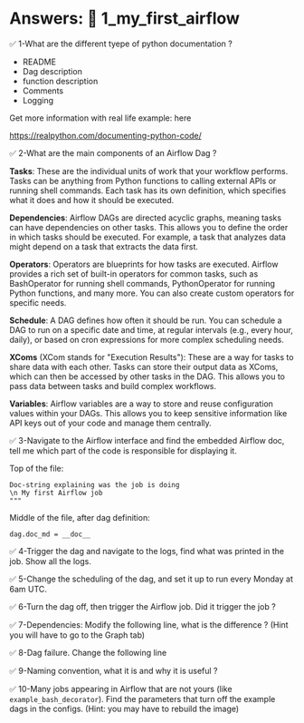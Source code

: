 # Answers: :snake: 1_my_first_airflow 

:white_check_mark: 1-What are the different tyepe of python documentation ?
- README
- Dag description
- function description
- Comments
- Logging

Get more information with real life example: here

https://realpython.com/documenting-python-code/

:white_check_mark: 2-What are the main components of an Airflow Dag ?

**Tasks**: These are the individual units of work that your workflow performs. Tasks can be anything from Python functions to calling external APIs or running shell commands. Each task has its own definition, which specifies what it does and how it should be executed.

**Dependencies**:  Airflow DAGs are directed acyclic graphs, meaning tasks can have dependencies on other tasks. This allows you to define the order in which tasks should be executed. For example, a task that analyzes data might depend on a task that extracts the data first.

**Operators**:  Operators are blueprints for how tasks are executed. Airflow provides a rich set of built-in operators for common tasks, such as BashOperator for running shell commands, PythonOperator for running Python functions, and many more. You can also create custom operators for specific needs.

**Schedule**:  A DAG defines how often it should be run. You can schedule a DAG to run on a specific date and time, at regular intervals (e.g., every hour, daily), or based on cron expressions for more complex scheduling needs.

**XComs** (XCom stands for "Execution Results"):  These are a way for tasks to share data with each other. Tasks can store their output data as XComs, which can then be accessed by other tasks in the DAG. This allows you to pass data between tasks and build complex workflows.

**Variables**: Airflow variables are a way to store and reuse configuration values within your DAGs. This allows you to keep sensitive information like API keys out of your code and manage them centrally.

:white_check_mark: 3-Navigate to the Airflow interface and find the embedded Airflow doc, tell me which part of the code is responsible for displaying it.

Top of the file: 
```""" 
Doc-string explaining was the job is doing
\n My first Airflow job
"""
```

Middle of the file, after dag definition: 
```
dag.doc_md = __doc__
```

:white_check_mark: 4-Trigger the dag and navigate to the logs, find what was printed in the job. Show all the logs.



:white_check_mark: 5-Change the scheduling of the dag, and set it up to run every Monday at 6am UTC.

:white_check_mark: 6-Turn the dag off, then trigger the Airflow job. 
Did it trigger the job ?


:white_check_mark: 7-Dependencies: Modify the following line, what is the difference ? (Hint you will have to go to the Graph tab)


:white_check_mark: 8-Dag failure. Change the following line



:white_check_mark: 9-Naming convention, what it is and why it is useful ? 



:white_check_mark: 10-Many jobs appearing in Airflow that are not yours (like `example_bash_decorator`). Find the parameters that turn off the example dags in the configs. (Hint: you may have to rebuild the image)

